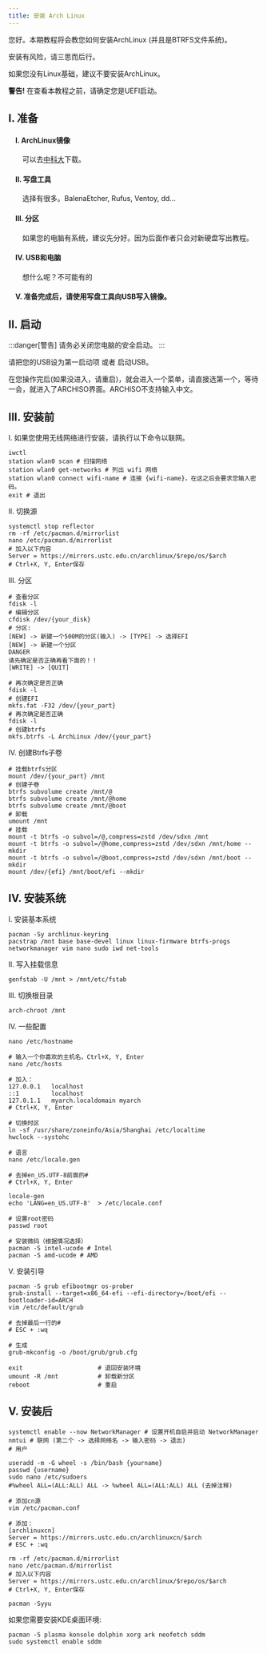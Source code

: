 ```yaml
---
title: 安装 Arch Linux
---
```


您好。本期教程将会教您如何安装ArchLinux (并且是BTRFS文件系统)。

安装有风险，请三思而后行。

如果您没有Linux基础，建议不要安装ArchLinux。

**警告!**
在查看本教程之前，请确定您是UEFI启动。



## I. 准备
#### &emsp;I. ArchLinux镜像
&emsp;&emsp;可以去[中科大](https://mirrors.ustc.edu.cn/archlinux/iso/latest/)下载。
#### &emsp;II. 写盘工具
&emsp;&emsp;选择有很多。BalenaEtcher, Rufus, Ventoy, dd...
#### &emsp;III. 分区
&emsp;&emsp;如果您的电脑有系统，建议先分好。因为后面作者只会对新硬盘写出教程。
#### &emsp;IV. USB和电脑
&emsp;&emsp;想什么呢？不可能有的

#### &emsp;V. 准备完成后，请使用写盘工具向USB写入镜像。

## II.  启动
   :::danger[警告]
   请务必关闭您电脑的安全启动。
   :::

   请把您的USB设为第一启动项 或者 启动USB。

   在您操作完后(如果没进入，请重启)，就会进入一个菜单，请直接选第一个，等待一会，就进入了ARCHISO界面。ARCHISO不支持输入中文。

## III. 安装前

   I. 如果您使用无线网络进行安装，请执行以下命令以联网。

```shell
iwctl
station wlan0 scan # 扫描网络
station wlan0 get-networks # 列出 wifi 网络
station wlan0 connect wifi-name # 连接 {wifi-name}，在这之后会要求您输入密码。
exit # 退出
```

   II. 切换源

```shell
systemctl stop reflector
rm -rf /etc/pacman.d/mirrorlist
nano /etc/pacman.d/mirrorlist
# 加入以下内容
Server = https://mirrors.ustc.edu.cn/archlinux/$repo/os/$arch
# Ctrl+X, Y, Enter保存
```

   III. 分区

```shell
# 查看分区
fdisk -l
# 编辑分区
cfdisk /dev/{your_disk}
# 分区:
[NEW] -> 新建一个500M的分区(输入) -> [TYPE] -> 选择EFI
[NEW] -> 新建一个分区
DANGER
请先确定是否正确再看下面的！！
[WRITE] -> [QUIT]

# 再次确定是否正确
fdisk -l
# 创建EFI
mkfs.fat -F32 /dev/{your_part}
# 再次确定是否正确
fdisk -l
# 创建btrfs
mkfs.btrfs -L ArchLinux /dev/{your_part}
```

   IV. 创建Btrfs子卷

```shell
# 挂载btrfs分区
mount /dev/{your_part} /mnt
# 创建子卷
btrfs subvolume create /mnt/@
btrfs subvolume create /mnt/@home
btrfs subvolume create /mnt/@boot
# 卸载
umount /mnt
# 挂载
mount -t btrfs -o subvol=/@,compress=zstd /dev/sdxn /mnt
mount -t btrfs -o subvol=/@home,compress=zstd /dev/sdxn /mnt/home --mkdir
mount -t btrfs -o subvol=/@boot,compress=zstd /dev/sdxn /mnt/boot --mkdir
mount /dev/{efi} /mnt/boot/efi --mkdir
```

## IV. 安装系统

   I. 安装基本系统

```shell
pacman -Sy archlinux-keyring
pacstrap /mnt base base-devel linux linux-firmware btrfs-progs networkmanager vim nano sudo iwd net-tools
```

   II. 写入挂载信息

```shell
genfstab -U /mnt > /mnt/etc/fstab
```

   III. 切换根目录

```shell
arch-chroot /mnt
```

   IV. 一些配置

```shell
nano /etc/hostname

# 输入一个你喜欢的主机名，Ctrl+X, Y, Enter
nano /etc/hosts

# 加入：
127.0.0.1   localhost
::1         localhost
127.0.1.1   myarch.localdomain myarch
# Ctrl+X, Y, Enter

# 切换时区
ln -sf /usr/share/zoneinfo/Asia/Shanghai /etc/localtime
hwclock --systohc

# 语言
nano /etc/locale.gen

# 去掉en_US.UTF-8前面的#
# Ctrl+X, Y, Enter

locale-gen
echo 'LANG=en_US.UTF-8'  > /etc/locale.conf

# 设置root密码
passwd root

# 安装微码（根据情况选择）
pacman -S intel-ucode # Intel
pacman -S amd-ucode # AMD
```

   V. 安装引导

```shell
pacman -S grub efibootmgr os-prober
grub-install --target=x86_64-efi --efi-directory=/boot/efi --bootloader-id=ARCH
vim /etc/default/grub

# 去掉最后一行的#
# ESC + :wq

# 生成
grub-mkconfig -o /boot/grub/grub.cfg

exit                     # 退回安装环境
umount -R /mnt           # 卸载新分区
reboot                   # 重启
```

## V. 安装后

```shell
systemctl enable --now NetworkManager # 设置开机自启并启动 NetworkManager
nmtui # 联网 (第二个 -> 选择网络名 -> 输入密码 -> 退出)
# 用户

useradd -m -G wheel -s /bin/bash {yourname}
passwd {username}
sudo nano /etc/sudoers
#%wheel ALL=(ALL:ALL) ALL -> %wheel ALL=(ALL:ALL) ALL (去掉注释)

# 添加cn源
vim /etc/pacman.conf

# 添加：
[archlinuxcn]
Server = https://mirrors.ustc.edu.cn/archlinuxcn/$arch
# ESC + :wq

rm -rf /etc/pacman.d/mirrorlist
nano /etc/pacman.d/mirrorlist
# 加入以下内容
Server = https://mirrors.ustc.edu.cn/archlinux/$repo/os/$arch
# Ctrl+X, Y, Enter保存

pacman -Syyu
```

   如果您需要安装KDE桌面环境:

```shell
pacman -S plasma konsole dolphin xorg ark neofetch sddm
sudo systemctl enable sddm
```
